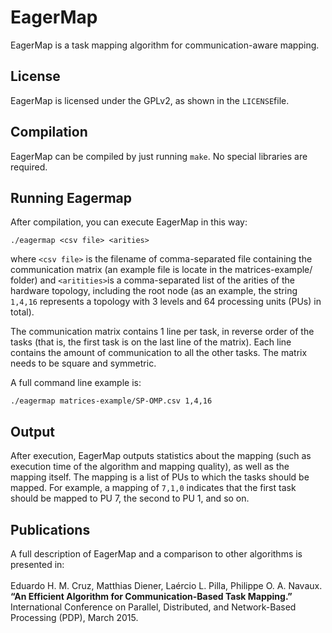 # EagerMap
EagerMap is a task mapping algorithm for communication-aware mapping.

## License
EagerMap is licensed under the GPLv2, as shown in the ```LICENSE```file.

## Compilation
EagerMap can be compiled by just running ```make```. No special libraries are required.

## Running Eagermap

After compilation, you can execute EagerMap in this way:
```
./eagermap <csv file> <arities>
```
where ```<csv file>``` is the filename of comma-separated file containing the communication matrix (an example file is locate in the matrices-example/ folder)
and ```<aritities>```is a comma-separated list of the arities of the hardware topology, including the root node (as an example, the string ```1,4,16``` represents a topology with 3 levels and 64 processing units (PUs) in total).

The communication matrix contains 1 line per task, in reverse order of the tasks (that is, the first task is on the last line of the matrix).
Each line contains the amount of communication to all the other tasks.
The matrix needs to be square and symmetric.


A full command line example is:
```
./eagermap matrices-example/SP-OMP.csv 1,4,16
```

## Output
After execution, EagerMap outputs statistics about the mapping (such as execution time of the algorithm and mapping quality), as well as the mapping itself.
The mapping is a list of PUs to which the tasks should be mapped.
For example, a mapping of ```7,1,0``` indicates that the first task should be mapped to PU 7, the second to PU 1, and so on.

## Publications
A full description of EagerMap and a comparison to other algorithms is presented in: <br><br>
Eduardo H. M. Cruz, Matthias Diener, Laércio L. Pilla, Philippe O. A. Navaux. **“An Efficient Algorithm for Communication-Based Task Mapping.”** International Conference on Parallel, Distributed, and Network-Based Processing (PDP), March 2015.
